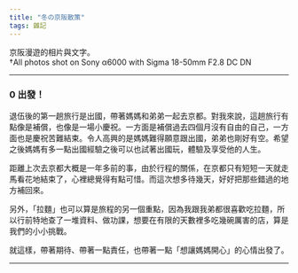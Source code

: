 ```yaml
---
title: "冬の京阪散策"
tags: 雜記
---
```


京阪漫遊的相片與文字。  
 †All photos shot on Sony α6000 with Sigma 18-50mm F2.8 DC DN
<!--more-->

---
### 0 出發！


退伍後的第一趟旅行是出國，帶著媽媽和弟弟一起去京都。對我來說，這趟旅行有點像是補償，也像是一場小慶祝。一方面是補償過去四個月沒有自由的自己，一方面也是慶祝苦難結束。令人高興的是媽媽難得願意跟出國，弟弟也剛好有空。希望之後媽媽有多一點出國經驗之後可以也試著出國玩，體驗及享受他的人生。  

距離上次去京都大概是一年多前的事，由於行程的關係，在京都只有短短一天就走馬看花地結束了，心裡總覺得有點可惜。而這次想多待幾天，好好把那些錯過的地方補回來。  

另外，「拉麵」也可以算是旅程的另一個重點，因為我跟我弟都很喜歡吃拉麵，所以行前特地查了一堆資料、做功課，想要在有限的天數裡多吃幾碗厲害的店，算是我們的小小挑戰。

就這樣，帶著期待、帶著一點責任，也帶著一點「想讓媽媽開心」的心情出發了。

---

